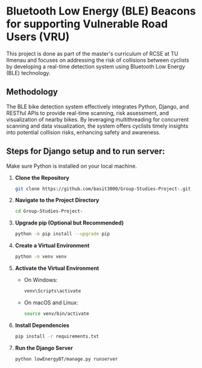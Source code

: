 # Bluetooth Low Energy (BLE) Beacons for supporting Vulnerable Road Users (VRU)

This project is done as part of the master's curriculum of RCSE at TU Ilmenau and focuses on addressing the risk of collisions between cyclists by developing a real-time detection system using Bluetooth Low Energy (BLE) technology.

## Methodology

The BLE bike detection system effectively integrates Python, Django, and RESTful APIs to provide real-time scanning, risk assessment, and visualization of nearby bikes. By leveraging multithreading for concurrent scanning and data visualization, the system offers cyclists timely insights into potential collision risks, enhancing safety and awareness.

## Steps for Django setup and to run server:

Make sure Python is installed on your local machine.

1. **Clone the Repository**

    ```sh
    git clone https://github.com/basit3000/Group-Studies-Project-.git
    ```

2. **Navigate to the Project Directory**

    ```sh
    cd Group-Studies-Project-
    ```

3. **Upgrade pip (Optional but Recommended)**

    ```sh
    python -m pip install --upgrade pip
    ```

4. **Create a Virtual Environment**

    ```sh
    python -m venv venv
    ```

5. **Activate the Virtual Environment**

    - On Windows:

        ```sh
        venv\Scripts\activate
        ```

    - On macOS and Linux:

        ```sh
        source venv/bin/activate
        ```

6. **Install Dependencies**

    ```sh
    pip install -r requirements.txt
    ```

7. **Run the Django Server**

    ```sh
    python lowEnergyBT/manage.py runserver
    ```
